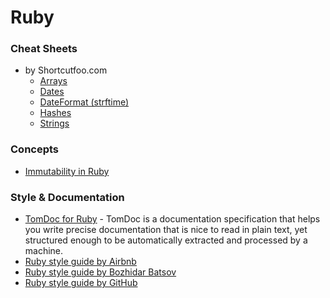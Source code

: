 # Ruby
  ### Cheat Sheets
  * by Shortcutfoo.com
    * [Arrays](https://www.shortcutfoo.com/app/dojos/ruby-dates/cheatsheet)
    * [Dates](https://www.shortcutfoo.com/app/dojos/ruby-arrays/cheatsheet)
    * [DateFormat (strftime)](https://www.shortcutfoo.com/app/dojos/ruby-strings/cheatsheet)
    * [Hashes](https://www.shortcutfoo.com/app/dojos/ruby-hashes/cheatsheet)
    * [Strings](https://www.shortcutfoo.com/app/dojos/ruby-date-format-strftime/cheatsheet)
  ### Concepts
  * [Immutability in Ruby](http://valve.github.io/blog/2014/07/04/from-object-to-functional-immutability/ "Immutability in Ruby")
  ### Style & Documentation
  * [TomDoc for Ruby](http://tomdoc.org/ "TomDoc for Ruby") - TomDoc is a documentation specification that helps you write precise documentation that is nice to read in plain text, yet structured enough to be automatically extracted and processed by a machine.
  * [Ruby style guide by Airbnb](https://github.com/airbnb/ruby)
  * [Ruby style guide by Bozhidar Batsov](https://github.com/bbatsov/ruby-style-guide)
  * [Ruby style guide by GitHub](https://github.com/github/rubocop-github/blob/master/STYLEGUIDE.md)
